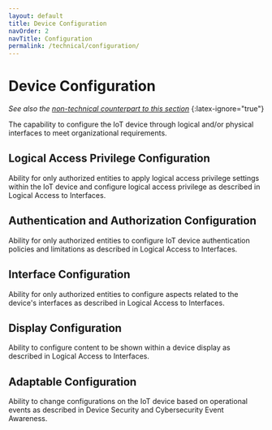 ```yaml
---
layout: default
title: Device Configuration
navOrder: 2
navTitle: Configuration
permalink: /technical/configuration/
---
```


# Device Configuration

_See also the [non-technical counterpart to this section](../_Nontechnical/configuration.md)_
{:latex-ignore="true"}

The capability to configure the IoT device through logical and/or physical interfaces to meet organizational requirements.

## Logical Access Privilege Configuration

Ability for only authorized entities to apply logical access privilege settings within the IoT device and configure logical access privilege as described in Logical Access to Interfaces.
 
## Authentication and Authorization Configuration

Ability for only authorized entities to configure IoT device authentication policies and limitations as described in Logical Access to Interfaces.

## Interface Configuration

Ability for only authorized entities to configure aspects related to the device's interfaces as described in Logical Access to Interfaces.
    
## Display Configuration

Ability to configure content to be shown within a device display as described in Logical Access to Interfaces.
    
## Adaptable Configuration

Ability to change configurations on the IoT device based on operational events as described in Device Security and Cybersecurity Event Awareness.
  
